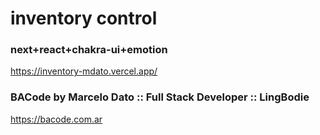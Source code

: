 # inventory control

### next+react+chakra-ui+emotion
https://inventory-mdato.vercel.app/

### BACode by Marcelo Dato :: Full Stack Developer :: LingBodie
https://bacode.com.ar
